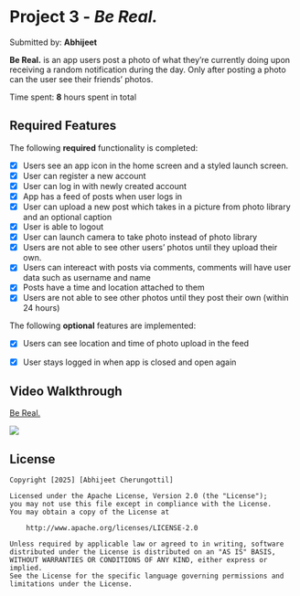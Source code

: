 # Project 3 - *Be Real.*

Submitted by: **Abhijeet**

**Be Real.** is an app users post a photo of what they’re currently doing upon receiving a random notification during the day. Only after posting a photo can the user see their friends’ photos.

Time spent: **8** hours spent in total

## Required Features

The following **required** functionality is completed:

- [X] Users see an app icon in the home screen and a styled launch screen.
- [X] User can register a new account
- [X] User can log in with newly created account
- [X] App has a feed of posts when user logs in
- [X] User can upload a new post which takes in a picture from photo library and an optional caption    
- [X] User is able to logout    
- [X] User can launch camera to take photo instead of photo library
- [X] Users are not able to see other users’ photos until they upload their own.
- [X] Users can intereact with posts via comments, comments will have user data such as username and name
- [X] Posts have a time and location attached to them
- [X] Users are not able to see other photos until they post their own (within 24 hours)
 
The following **optional** features are implemented:

- [X] Users can see location and time of photo upload in the feed    
- [X] User stays logged in when app is closed and open again    


## Video Walkthrough

<div>
    <a href="https://www.loom.com/share/5251ac8a19334eaabb7c925ee6f297db">
      <p>Be Real.</p>
    </a>
    <a href="https://www.loom.com/share/5251ac8a19334eaabb7c925ee6f297db">
      <img style="max-width:300px;" src="https://cdn.loom.com/sessions/thumbnails/5251ac8a19334eaabb7c925ee6f297db-66d91130ee23d88e-full-play.gif">
    </a>
  </div>



## License

    Copyright [2025] [Abhijeet Cherungottil]

    Licensed under the Apache License, Version 2.0 (the "License");
    you may not use this file except in compliance with the License.
    You may obtain a copy of the License at

        http://www.apache.org/licenses/LICENSE-2.0

    Unless required by applicable law or agreed to in writing, software
    distributed under the License is distributed on an "AS IS" BASIS,
    WITHOUT WARRANTIES OR CONDITIONS OF ANY KIND, either express or implied.
    See the License for the specific language governing permissions and
    limitations under the License.
